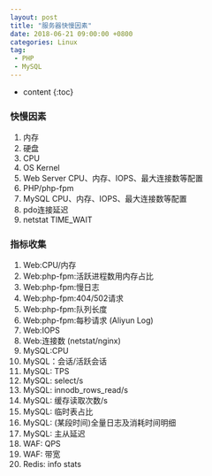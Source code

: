 ```yaml
---
layout: post
title: "服务器快慢因素"
date: 2018-06-21 09:00:00 +0800 
categories: Linux
tag:
 - PHP
 - MySQL
---
```

* content
{:toc}

### 快慢因素
1. 内存
2. 硬盘
3. CPU
4. OS Kernel
5. Web Server CPU、内存、IOPS、最大连接数等配置
6. PHP/php-fpm
7. MySQL CPU、内存、IOPS、最大连接数等配置
8. pdo连接延迟
9. netstat TIME_WAIT

<!-- more -->

### 指标收集

1. Web:CPU/内存
2. Web:php-fpm:活跃进程数用内存占比
3. Web:php-fpm:慢日志
4. Web:php-fpm:404/502请求
5. Web:php-fpm:队列长度
6. Web:php-fpm:每秒请求 (Aliyun Log)
7. Web:IOPS
8. Web:连接数 (netstat/nginx)
9. MySQL:CPU
10. MySQL：会话/活跃会话
11. MySQL: TPS
12. MySQL: select/s
13. MySQL: innodb_rows_read/s
14. MySQL: 缓存读取次数/s
15. MySQL: 临时表占比
16. MySQL: (某段时间)全量日志及消耗时间明细
17. MySQL: 主从延迟
18. WAF: QPS
19. WAF: 带宽
20. Redis: info stats